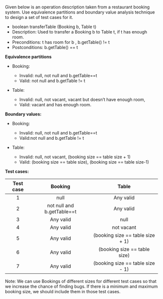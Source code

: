 <panel header=":lock::key: transferTable :three:">
<question has-input="true">

Given below is an operation description taken from a restaurant booking system. Use equivalence partitions and boundary value analysis technique to design a set of test cases for it.

* boolean transferTable (Booking b, Table t)
* Description:  Used to transfer a Booking b to Table t, if t has enough room.
* Preconditions:  t has room for b , b.getTable() != t
* Postconditions:  b.getTable() == t

<div slot="answer">

**Equivalence partitions**

* Booking:

  * Invalid: null, not null and b.getTable==t
  * Valid: not null and b.getTable != t

* Table:

  * Invalid: null, not vacant, vacant but doesn’t have enough room,
  * Valid: vacant and has enough room.

**Boundary values:**

* Booking:

  * Invalid: null, not null and b.getTable==t
  * Valid:not null and b.getTable != t

* Table:

  * Invalid: null, not vacant, (booking size == table size + 1)
  * Valid: (booking size == table size), (booking size == table size-1)

**Test cases:**

| Test case   | Booking                     | Table                            |
| :---------: | :-------------------------: | :------------------------------: |
| 1           | null                        | Any valid                        |
| 2           | not null and b.getTable==t  | Any valid                        |
| 3           | Any valid                   | null                             |
| 4           | Any valid                   | not vacant                       |
| 5           | Any valid                   | (booking size == table size + 1) |
| 6           | Any valid                   | (booking size == table size)     |
| 7           | Any valid                   | (booking size == table size - 1) |

Note: We can use Bookings of different sizes for different test cases so that we increase the chance of finding bugs. If there is a minimum and maximum booking size, we should include them in those test cases.

</div>
</question>
</panel>
